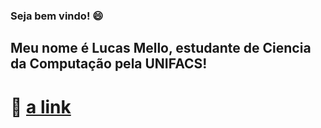 ### Seja bem vindo! :smile:
## Meu nome é Lucas Mello, estudante de Ciencia da Computação pela UNIFACS!


# :link: [a link](https://github.com/user/repo/blob/branch/other_file.md)
